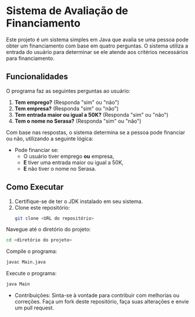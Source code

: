 # Sistema de Avaliação de Financiamento

Este projeto é um sistema simples em Java que avalia se uma pessoa pode obter um financiamento com base em quatro perguntas. O sistema utiliza a entrada do usuário para determinar se ele atende aos critérios necessários para financiamento.

## Funcionalidades

O programa faz as seguintes perguntas ao usuário:

1. **Tem emprego?** (Responda "sim" ou "não")
2. **Tem empresa?** (Responda "sim" ou "não")
3. **Tem entrada maior ou igual a 50K?** (Responda "sim" ou "não")
4. **Tem o nome no Serasa?** (Responda "sim" ou "não")

Com base nas respostas, o sistema determina se a pessoa pode financiar ou não, utilizando a seguinte lógica:

- Pode financiar se:
    - O usuário tiver emprego **ou** empresa,
    - **E** tiver uma entrada maior ou igual a 50K,
    - **E** não tiver o nome no Serasa.

## Como Executar

1. Certifique-se de ter o JDK instalado em seu sistema.
2. Clone este repositório:
   ```bash
   git clone <URL do repositório>
Navegue até o diretório do projeto:
```bash
cd <diretório do projeto>
```
Compile o programa:
```bash
javac Main.java
```
Execute o programa:
```bash
java Main
```
- Contribuições:
Sinta-se à vontade para contribuir com melhorias ou correções. Faça um fork deste repositório, faça suas alterações e envie um pull request.

